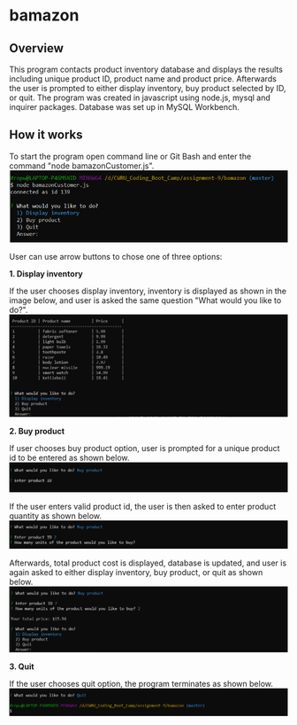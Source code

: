 # bamazon

## Overview
This program contacts product inventory database and displays the results including unique product ID, product name and product price. Afterwards the user is prompted to either display inventory, buy product selected by ID, or quit.
The program was created in javascript using node.js, mysql and inquirer packages. Database was set up in MySQL Workbench.

## How it works
To start the program open command line or Git Bash and enter the command "node bamazonCustomer.js".
![Initial view](/assets/images/screen1.PNG)

User can use arrow buttons to chose one of three options:

**1. Display inventory**

If the user chooses display inventory, inventory is displayed as shown in the image below, and user is asked the same question "What would you like to do?".
![Display inventory](/assets/images/screen2.PNG)

**2. Buy product**

If user chooses buy product option, user is prompted for a unique product id to be entered as shown below.
![Buy product](/assets/images/screen3.PNG)

If the user enters valid product id, the user is then asked to enter product quantity as shown below.
![Select product by ID](/assets/images/screen4.PNG)

Afterwards, total product cost is displayed, database is updated, and user is again asked to either display inventory, buy product, or quit as shown below.
![Display total cost](/assets/images/screen5.PNG)

**3. Quit**

If the user chooses quit option, the program terminates as shown below.
![Quit](/assets/images/screen6.PNG)